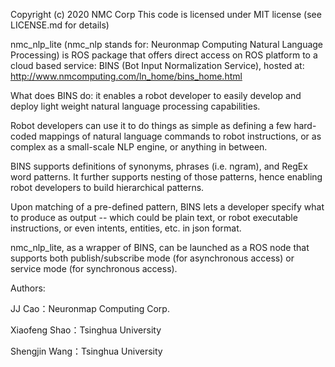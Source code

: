 Copyright (c) 2020 NMC Corp
This code is licensed under MIT license (see LICENSE.md for details)

nmc_nlp_lite (nmc_nlp stands for: Neuronmap Computing Natural Language Processing) is ROS package that offers direct access on ROS platform to a cloud based service: BINS (Bot Input Normalization Service), hosted at: http://www.nmcomputing.com/ln_home/bins_home.html

What does BINS do: it enables a robot developer to easily develop and deploy light weight natural language processing capabilities.

Robot developers can use it to do things as simple as defining a few hard-coded mappings of natural language commands to robot instructions, or as complex as a small-scale NLP engine, or anything in between.

BINS supports definitions of synonyms, phrases (i.e. ngram), and RegEx word patterns. It further supports nesting of those patterns, hence enabling robot developers to build hierarchical patterns.

Upon matching of a pre-defined pattern, BINS lets a developer specify what to produce as output -- which could be plain text, or robot executable instructions, or even intents, entities, etc. in json format.

nmc_nlp_lite, as a wrapper of BINS, can be launched as a ROS node that supports both publish/subscribe mode (for asynchronous access) or service mode (for synchronous access).

Authors:

JJ Cao：Neuronmap Computing Corp.

Xiaofeng Shao：Tsinghua University

Shengjin Wang：Tsinghua University

